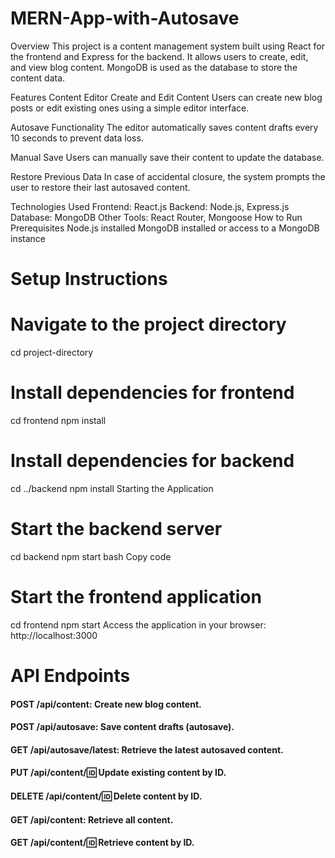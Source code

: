 # MERN-App-with-Autosave

Overview
This project is a content management system built using React for the frontend and Express for the backend. It allows users to create, edit, and view blog content. MongoDB is used as the database to store the content data.

Features
Content Editor
Create and Edit Content
Users can create new blog posts or edit existing ones using a simple editor interface.

Autosave Functionality
The editor automatically saves content drafts every 10 seconds to prevent data loss.

Manual Save
Users can manually save their content to update the database.

Restore Previous Data
In case of accidental closure, the system prompts the user to restore their last autosaved content.

Technologies Used
Frontend: React.js
Backend: Node.js, Express.js
Database: MongoDB
Other Tools: React Router, Mongoose
How to Run
Prerequisites
Node.js installed
MongoDB installed or access to a MongoDB instance

# Setup Instructions
# Navigate to the project directory
cd project-directory

# Install dependencies for frontend
cd frontend
npm install

# Install dependencies for backend
cd ../backend
npm install
Starting the Application

# Start the backend server
cd backend
npm start
bash
Copy code
# Start the frontend application
cd frontend
npm start
Access the application in your browser: http://localhost:3000

# API Endpoints
#### POST /api/content: Create new blog content.
#### POST /api/autosave: Save content drafts (autosave).
#### GET /api/autosave/latest: Retrieve the latest autosaved content.
#### PUT /api/content/:id: Update existing content by ID.
#### DELETE /api/content/:id: Delete content by ID.
#### GET /api/content: Retrieve all content.
#### GET /api/content/:id: Retrieve content by ID.

